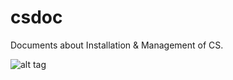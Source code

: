# csdoc
Documents about Installation &amp; Management of CS.


![alt tag](https://raw.github.com/akinari/csdoc/master/screenshots/ss1.png)
